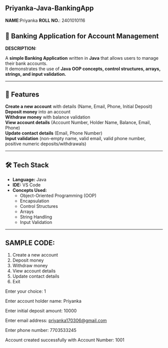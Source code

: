 ## Priyanka-Java-BankingApp  
**NAME**:Priyanka
**ROLL NO.**: 2401010116
## 🏦 Banking Application for Account Management  
**DESCRIPTION:**

A **simple Banking Application** written in **Java** that allows users to manage their bank accounts.  
It demonstrates the use of **Java OOP concepts, control structures, arrays, strings, and input validation.**

---

## 📌 Features  
 **Create a new account** with details (Name, Email, Phone, Initial Deposit)  
 **Deposit money** into an account  
 **Withdraw money** with balance validation  
 **View account details** (Account Number, Holder Name, Balance, Email, Phone)  
 **Update contact details** (Email, Phone Number)  
 **Input validation** (non-empty name, valid email, valid phone number, positive numeric deposits/withdrawals)  

---

## 🛠 Tech Stack  

- **Language:** Java  
- **IDE:** VS Code 
- **Concepts Used:**  
  - Object-Oriented Programming (OOP)  
  - Encapsulation  
  - Control Structures  
  - Arrays  
  - String Handling  
  - Input Validation  

---

## SAMPLE CODE:
1. Create a new account
2. Deposit money
3. Withdraw money
4. View account details
5. Update contact details
6. Exit



Enter your choice: 1

Enter account holder name: Priyanka

Enter initial deposit amount: 10000

Enter email address: priyanka170306@gmail.com

Enter phone number: 7703533245

Account created successfully with Account Number: 1001
